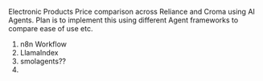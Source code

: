 Electronic Products Price comparison  across Reliance and Croma using AI Agents. Plan is to implement this using different Agent frameworks to compare ease of use etc. 

1) n8n Workflow
2) LlamaIndex
3) smolagents??
4) 
